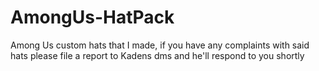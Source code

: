 # AmongUs-HatPack
Among Us custom hats that I made, if you have any complaints with said hats please file a report to Kadens dms and he'll respond to you shortly
